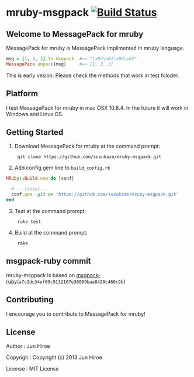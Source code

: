 # mruby-msgpack   [![Build Status](https://travis-ci.org/suzukaze/mruby-msgpack.png?branch=master)](https://travis-ci.org/suzukaze/mruby-msgpack)
## Welcome to MessagePack for mruby

MessagePack for mruby is MessagePack implimented in mruby language.
```ruby
msg = [1, 2, 3].to_msgpack  #=> "\x93\x01\x02\x03"
MessagePack.unpack(msg)     #=> [1, 2, 3]
```

This is early vesion. Please check the methods that work in test foloder.

## Platform

I test MessagePack for mruby in mac OSX 10.8.4. In the future it will work in Windows and Linux OS.

## Getting Started

1. Download MessagePack for mruby at the command prompt:

        git clone https://github.com/suzukaze/mruby-msgpack.git

2. Add config.gem line to `build_config.rb`
```ruby
MRuby::Build.new do |conf|

  # ...(snip)...
  conf.gem :git => 'https://github.com/suzukaze/mruby-msgpack.git'
end
```

3. Test at the command prompt:

        rake test

4. Build at the command prompt:

        rake

## msgpack-ruby commit
mruby-msgpack is based on [msgpack-ruby](https://github.com/msgpack/msgpack-ruby)(`a7c2dc34ef69c9132167e38009baa8420c460c9b`)

## Contributing

I encourage you to contribute to MessagePack for mruby!

## License

Author : Jun Hiroe

Copyrigh : Copyright (c) 2013 Jun Hiroe

License : MIT License
